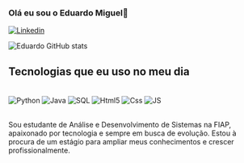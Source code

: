 ### Olá eu sou o Eduardo Miguel👋

[![Linkedin](https://img.shields.io/badge/LinkedIn-0077B5?style=for-the-badge&logo=linkedin&logoColor=white)](www.linkedin.com/in/eduardo-miguel-forato-monteiro-10b9822b7)


![Eduardo GitHub stats](https://github-readme-stats.vercel.app/api?username=EduardoMiguelFM&show_icons=true&theme=dracula)

## Tecnologias que eu uso no meu dia

<div style="display :inline_block"><br/>
    <img align="center" alt="Python"  src="https://img.shields.io/badge/Python-3776AB?style=for-the-badge&logo=python&logoColor=white">
    <img align="center" alt="Java"  src="https://img.shields.io/badge/Java-ED8B00?style=for-the-badge&logo=openjdk&logoColor=white">
    <img align="center" alt="SQL" src="https://github.com/user-attachments/assets/a22d4756-085b-4115-9721-960a88de44f8">
    <img align="center" alt="Html5"  src="https://img.shields.io/badge/HTML5-E34F26?style=for-the-badge&logo=html5&logoColor=white">
    <img align="center" alt="Css"  src="https://img.shields.io/badge/CSS3-1572B6?style=for-the-badge&logo=css3&logoColor=white">
    <img align="center" alt="JS"  src="https://img.shields.io/badge/JavaScript-F7DF1E?style=for-the-badge&logo=javascript&logoColor=black">
    
<div/><br/>

Sou estudante de Análise e Desenvolvimento de Sistemas na FIAP, apaixonado por tecnologia e sempre em busca de evolução. Estou à procura de um estágio para ampliar meus conhecimentos e crescer profissionalmente.
